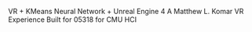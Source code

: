 VR + KMeans Neural Network + Unreal Engine 4
A Matthew L. Komar VR Experience
Built for 05318 for CMU HCI 
